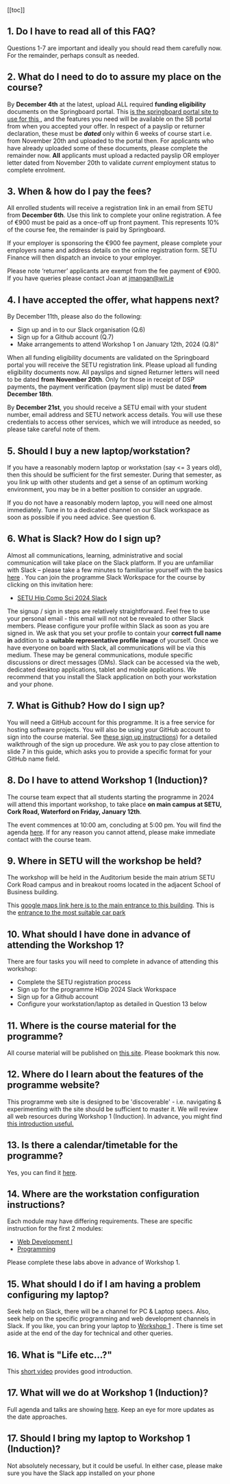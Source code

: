[[toc]]

## 1. Do I have to read all of this FAQ?

Questions 1-7 are important and ideally you should read them carefully now. For the remainder, perhaps consult as needed.

## 2. What do I need to do to assure my place on the course?

By **December 4th** at the latest, upload ALL required **funding eligibility** documents on the Springboard portal. This [is the springboard portal site to use for this ](https://springboardcourses.ie/), and the features you need will be available on the SB portal from when you accepted your offer. In respect of a payslip or returner declaration, these must be ***dated*** only within 6 weeks of course start i.e. from November 20th and uploaded to the portal then. For applicants who have already uploaded some of these documents, please complete the remainder now.  **All** applicants must upload a redacted payslip OR employer letter dated from November 20th to validate *current* employment status to complete enrolment.

## 3. When & how do I pay the fees?

All enrolled students will receive a registration link in an email from SETU from **December 6th**.  Use this link to complete your online registration. A fee of €900 must be paid as a once-off up front payment. This represents 10% of the course fee, the remainder is paid by Springboard. 

If your employer is sponsoring the €900 fee payment, please complete your employers name and address details on the online registration form. SETU Finance will then dispatch an invoice to your employer. 

Please note ‘returner’ applicants are exempt from the fee payment of €900. If you have  queries please contact Joan at [jmangan@wit.ie](mailto:jmangan@wit.ie) 

## 4. I have accepted the offer, what happens next?

By December 11th, please also do the following:

- Sign up and in to our Slack organisation (Q.6)
- Sign up for a Github account (Q.7)
- Make arrangements to attend Workshop 1 on January 12th, 2024 (Q.8)"

When all funding eligibility documents are validated on the Springboard portal you will receive the SETU registration link. Please upload all funding eligibility documents now.  All payslips and signed Returner letters will need to be dated **from November 20th**.  Only for those in receipt of DSP payments, the payment verification (payment slip) must be dated **from December 18th**.

By **December 21st**, you should receive a SETU email with your student number, email address and SETU network access details. You will use these credentials to access other services, which we will introduce as needed, so please take careful note of them.

## 5. Should I buy a new laptop/workstation?

If you have a reasonably modern laptop or workstation (say <= 3 years old), then this should be sufficient for the first semester. During that semester, as you link up with other students and get a sense of an optimum working environment, you may be in a better position to consider an upgrade.

If you do not have a reasonably modern laptop, you will need one almost immediately. Tune in to a dedicated channel on our Slack workspace as soon as possible if you need advice. See question 6.

## 6. What is Slack? How do I sign up?

Almost all communications, learning, administrative and social communication will take place on the Slack platform. If you are unfamiliar with Slack – please take a few minutes to familiarise yourself with the basics [here](https://slack.com/intl/en-ie/help/articles/115004071768-What-is-Slack-) . You can join the programme Slack Workspace for the course by clicking on this invitation here:

- [SETU Hip Comp Sci 2024 Slack](https://join.slack.com/t/wit-2wq4718/shared_invite/zt-27vuibsec-QgR7NeHT5p9PzJHzFFzsWw)

The signup / sign in steps are relatively straightforward. Feel free to use your personal email - this email will not not be revealed to other Slack members. Please configure your profile within Slack as soon as you are signed in.  We ask that you set your profile to contain your **correct full name in** addition to a **suitable representative profile image** of yourself. Once we have everyone on board with Slack, all communications will be via this medium. These may be general communications, module specific discussions or direct messages (DMs). Slack can be accessed via the web, dedicated desktop applications, tablet and mobile applications. We recommend that you install the Slack application on both your workstation and your phone.

## 7. What is Github? How do I sign up?

You will need a GitHub account for this programme. It is a free service for hosting software projects. You will also be using your GitHub account to sign into the course material. See [these sign up instructions](https://reader.tutors.dev/talk/wit-hdip-comp-sci-2023-workshop-1-3/unit-1/talk-4-signup/tutors-signup.pdf)) for a detailed walkthrough of the sign up procedure. We ask you to pay close attention to slide 7 in this guide, which asks you to provide a specific format for your GitHub name field.

## 8. Do I have to attend Workshop 1 (Induction)?

The course team expect that all students starting the programme in 2024 will attend this important workshop, to take place **on main campus at SETU, Cork Road, Waterford on Friday, January 12th**. 

The event commences at 10:00 am, concluding at 5:00 pm. You will find the agenda [here](https://tutors.dev/course/wit-hdip-comp-sci-2024-workshop-1-3). If for any reason you cannot attend, please make immediate contact with the course team.

## 9. Where in SETU will the workshop be held?

The workshop will be held in the Auditorium beside the main atrium SETU Cork Road campus and in breakout rooms located in the adjacent School of Business building.  

This [google maps link here is to the main entrance to this building](https://maps.app.goo.gl/kMCrVVrXoNgo6au89?g_st=ic). This is the [entrance to the most suitable car park](https://maps.app.goo.gl/SJQjgnPg3p4GpwW56?g_st=com.tinyspeck.chatlyio.share)

## 10. What should I have done in advance of attending the Workshop 1?

There are four tasks you will need to complete in advance of attending this workshop:

- Complete the SETU registration process
- Sign up for the programme HDip 2024 Slack Workspace
- Sign up for a Github account
- Configure your workstation/laptop as detailed in Question 13 below

## 11. Where is the course material for the programme?

All course material will be published on [this site](https://tutors.dev/course/wit-hdip-comp-sci-2024). Please bookmark this now.

## 12. Where do I learn about the features of the programme website?

This programme web site is designed to be 'discoverable' - i.e. navigating & experimenting with the site should be sufficient to master it. We will review all web resources during Workshop 1 (Induction). In advance, you might find [this introduction useful.](https://reader.tutors.dev/talk/wit-hdip-comp-sci-2023-workshop-1-3/unit-1/talk-2-course-webs/course-webs.pdf)

## 13. Is there a calendar/timetable for the programme?

Yes, you can find it [here](https://tutors.dev/course/wit-hip-comp-sci-2024-sem-1-calendar).

## 14. Where are the workstation configuration instructions?

Each module may have differing requirements. These are specific instruction for the first 2 modules:

- [Web Development I](https://tutors.dev/lab/wit-hdip-comp-sci-2024-web-dev-1/topic-00-overview/unit-a-course-review/book-a)
- [Programming](https://tutors.dev/lab/wit-hdip-comp-sci-2024-programming/topic-00-induction/book-induction)

Please complete these labs above in advance of Workshop 1.

## 15. What should I do if I am having a problem configuring my laptop?

Seek help on Slack, there will be a channel for PC & Laptop specs. Also, seek help on the specific programming and web development channels in Slack. If you like, you can bring your laptop to [Workshop 1](https://tutors.dev/course/wit-hdip-comp-sci-2024-workshop-1-3) . There is time set aside at the end of the day for technical and other queries.

## 16. What is "Life etc...?"

This [short video](https://youtu.be/7AhEa-w1ZPU) provides good introduction.

## 17. What will we do at Workshop 1 (Induction)?

Full agenda and talks are showing  [here](https://tutors.dev/course/wit-hdip-comp-sci-2024-workshop-1-3). Keep an eye for more updates as the date approaches.

## 17. Should I bring my laptop to Workshop 1 (Induction)?

Not absolutely necessary, but it could be useful. In either case, please make sure you have the Slack app installed on your phone
